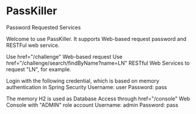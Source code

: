 # PassKiller
Password Requested Services

Welcome to use PassKiller. It supports Web-based request password and RESTFul web service.

Use href="/challenge" Web-based request
Use href="/challenge/search/findByName?name=LN" RESTful Web Services to request "LN", for example.

Login with the following credential, which is based on memory authentication in Spring Security
  Username: user
  Password: pass

The memory H2 is used as Database
Access through href="/console" Web Console with "ADMIN" role account
  Username: admin
  Password: pass
